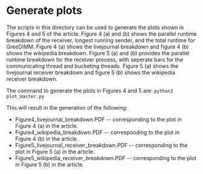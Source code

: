 # Generate plots

The scripts in this directory can be used to generate the plots shown in Figures 4 and 5 of the article. Figure 4 (a) and (b) shows the parallel runtime breakdown of the receiver, longest running sender, and the total runtime for GreeDIMM. Figure 4 (a) shows the livejournal breakdown and figure 4 (b) shows the wikipedia breakdown. Figure 5 (a) and (b) provides the parallel runtime breakdown for the receiver process, with seperate bars for the communicating thread and bucketing threads. Figure 5 (a) shows the livejournal receiver breakdown and figure 5 (b) shows the wikipedia receiver breakdown. 

The command to generate the plots in Figures 4 and 5 are: `python3 plot_master.py`

This will result in the generation of the following:
* Figure4_livejournal_breakdown.PDF -- corresponding to the plot in Figure 4 (a) in the article.
* Figure4_wikipedia_breakdown.PDF -- corresponding to the plot in Figure 4 (b) in the article.
* Figure5_livejournal_receiver_breakdown.PDF -- corresponding to the plot in Figure 5 (a) in the article.
* Figure5_wikipedia_receiver_breakdown.PDF -- corresponding to the plot in Figure 5 (b) in the article.


